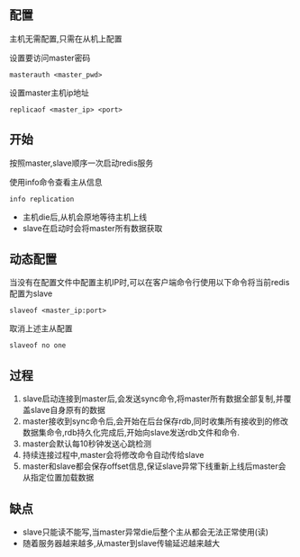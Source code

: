 ## 配置

主机无需配置,只需在从机上配置

设置要访问master密码

```
masterauth <master_pwd>
```

设置master主机ip地址

```
replicaof <master_ip> <port>
```

## 开始

按照master,slave顺序一次启动redis服务

使用info命令查看主从信息

```
info replication
```

* 主机die后,从机会原地等待主机上线
* slave在启动时会将master所有数据获取

## 动态配置

当没有在配置文件中配置主机IP时,可以在客户端命令行使用以下命令将当前redis配置为slave

```
slaveof <master_ip:port>
```

取消上述主从配置

```
slaveof no one
```

## 过程

1. slave启动连接到master后,会发送sync命令,将master所有数据全部复制,并覆盖slave自身原有的数据
2. master接收到sync命令后,会开始在后台保存rdb,同时收集所有接收到的修改数据集命令,rdb持久化完成后,开始向slave发送rdb文件和命令.
3. master会默认每10秒钟发送心跳检测
4. 持续连接过程中,master会将修改命令自动传给slave
5. master和slave都会保存offset信息,保证slave异常下线重新上线后master会从指定位置加载数据

## 缺点

* slave只能读不能写,当master异常die后整个主从都会无法正常使用(读)
* 随着服务器越来越多,从master到slave传输延迟越来越大